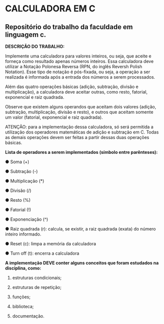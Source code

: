 # CALCULADORA EM C
 Repositório do trabalho da faculdade em linguagem c.
 ---
 **DESCRIÇÃO DO TRABALHO:**

 Implemente uma calculadora para valores inteiros, ou seja, que aceite e
forneça como resultado apenas números inteiros. Essa calculadora deve
utilizar a Notação Polonesa Reversa (RPN, do inglês Reversh Polish
Notation). 
Esse tipo de notação é pós-fixada, ou seja, a operação a ser
realizada é informada após a entrada dos números a serem processados. 

Além das quatro operações básicas (adição, subtração, divisão e
multiplicação), a calculadora deve aceitar outras, como resto, fatorial,
exponencial e raiz quadrada.

Observe que existem alguns operandos que aceitam dois valores (adição,
subtração, multiplicação, divisão e resto), e outros que aceitam somente um
valor (fatorial, exponencial e raiz quadrada).

ATENÇÃO: para a implementação dessa calculadora, só será permitida a
utilização dos operadores matemáticas de adição e subtração em C. Todas
as demais operações devem ser feitas a partir dessas duas operações
básicas.

  **Lista de operadores a serem implementados (símbolo entre parênteses):**

● Soma (+)

● Subtração (-)

● Multiplicação (*)

● Divisão (/)

● Resto (%)

● Fatorial (!)

● Exponenciação (^)

● Raiz quadrada (r): calcula, se existir, a raiz quadrada (exata) do
número inteiro informado.

● Reset (c): limpa a memória da calculadora

● Turn off (t): encerra a calculadora

   **A implementação DEVE conter alguns conceitos que foram estudados na
disciplina, como:**

1. estruturas condicionais;

1. estruturas de repetição;

1. funções;

1. biblioteca;

1. documentação.
